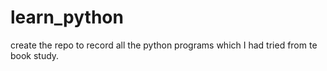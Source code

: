 # learn_python
create the repo to record all the python programs which I had tried from te book study.
